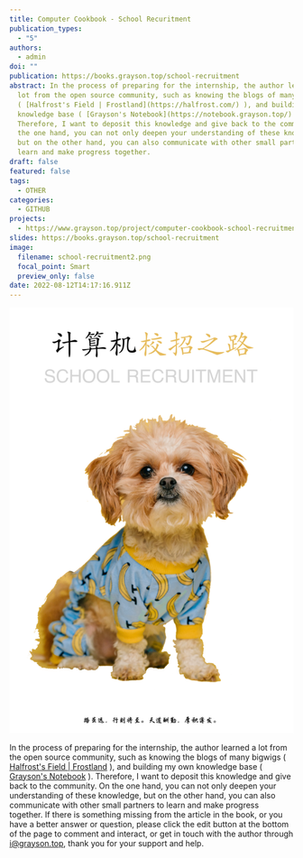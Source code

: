 ```yaml
---
title: Computer Cookbook - School Recuritment
publication_types:
  - "5"
authors:
  - admin
doi: ""
publication: https://books.grayson.top/school-recruitment
abstract: In the process of preparing for the internship, the author learned a
  lot from the open source community, such as knowing the blogs of many bigwigs
  ( [Halfrost's Field | Frostland](https://halfrost.com/) ), and building my own
  knowledge base ( [Grayson's Notebook](https://notebook.grayson.top/) ).
  Therefore, I want to deposit this knowledge and give back to the community. On
  the one hand, you can not only deepen your understanding of these knowledge,
  but on the other hand, you can also communicate with other small partners to
  learn and make progress together.
draft: false
featured: false
tags:
  - OTHER
categories:
  - GITHUB
projects:
  - https://www.grayson.top/project/computer-cookbook-school-recruitment
slides: https://books.grayson.top/school-recruitment
image:
  filename: school-recruitment2.png
  focal_point: Smart
  preview_only: false
date: 2022-08-12T14:17:16.911Z
---
```

![](school-recruitment2.png)

In the process of preparing for the internship, the author learned a lot from the open source community, such as knowing the blogs of many bigwigs ( [Halfrost's Field | Frostland](https://halfrost.com/) ), and building my own knowledge base ( [Grayson's Notebook](https://notebook.grayson.top/) ). Therefore, I want to deposit this knowledge and give back to the community. On the one hand, you can not only deepen your understanding of these knowledge, but on the other hand, you can also communicate with other small partners to learn and make progress together.
If there is something missing from the article in the book, or you have a better answer or question, please click the edit button at the bottom of the page to comment and interact, or get in touch with the author through i@grayson.top, thank you for your support and help.